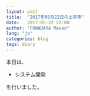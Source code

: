 ```yaml
---
layout: post
title:  "2017年05月22日の出来事"
date:   2017-05-22 22:00
author: "FUNABARA Masao"
lang: "ja"
categories: blog
tags: diary
---
```


本日は、

* システム開発

を行いました。
